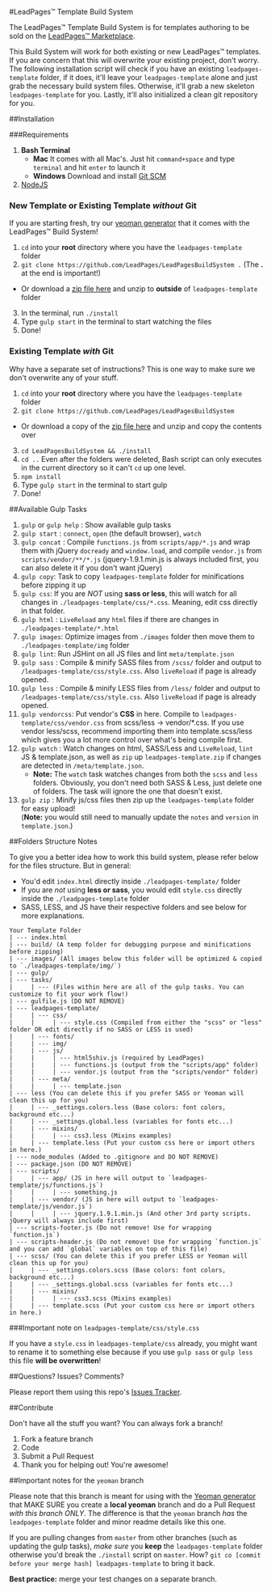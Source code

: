 #LeadPages&trade; Template Build System

The LeadPages&trade; Template Build System is for templates authoring to be sold on the [LeadPages&trade; Marketplace](https://market.leadpages.net).

This Build System will work for both existing or new LeadPages&trade; templates. If you are concern that this will overwrite your existing project, don't worry. The following installation script will check if you have an existing `leadpages-template` folder, if it does, it'll leave your `leadpages-template` alone and just grab the necessary build system files. Otherwise, it'll grab a new skeleton `leadpages-template` for you. Lastly, it'll also initialized a clean git repository for you.

##Installation

###Requirements

1. **Bash Terminal**
	* **Mac**
	It comes with all Mac's. Just hit `command+space` and type `terminal` and hit `enter` to launch it
	* **Windows**
	  Download and install [Git SCM](http://git-scm.com/download/win)
2. [NodeJS](http://nodejs.com)

### New Template or Existing Template *without* Git ###

If you are starting fresh, try our [yeoman generator](https://github.com/LeadPages/LeadPagesYeoman) that it comes with the LeadPages&trade; Build System!

1. `cd` into your **root** directory where you have the `leadpages-template` folder
2. `git clone https://github.com/LeadPages/LeadPagesBuildSystem .` (The **.** at the end is important!)
 * Or download a [zip file here](https://github.com/LeadPages/LeadPagesBuildSystem/archive/master.zip) and unzip to **outside** of `leadpages-template` folder
3. In the terminal, run `./install`
4. Type `gulp start` in the terminal to start watching the files
5. Done!

### Existing Template *with* Git

Why have a separate set of instructions? This is one way to make sure we don't overwrite any of your stuff.

1. `cd` into your **root** directory where you have the `leadpages-template` folder
2. `git clone https://github.com/LeadPages/LeadPagesBuildSystem`
 * Or download a copy of the [zip file here](https://github.com/LeadPages/LeadPagesBuildSystem/archive/master.zip) and unzip and copy the contents over
3. `cd LeadPagesBuildSystem && ./install`
4. `cd ..` Even after the folders were deleted, Bash script can only executes in the current directory so it can't `cd` up one level.
5. `npm install`
6. Type `gulp start` in the terminal to start gulp
7. Done!


##Available Gulp Tasks

1. `gulp` or `gulp help` : Show available gulp tasks
1. `gulp start` : `connect`, `open` (the default browser), `watch`
2. `gulp concat` : Compile `functions.js` from `scripts/app/*.js` and wrap them with jQuery `docready` and `window.load`, and compile `vendor.js` from `scripts/vendor/**/*.js` (jquery-1.9.1.min.js is always included first, you can also delete it if you don't want jQuery)
2. `gulp copy`: Task to copy `leadpages-template` folder for minifications before zipping it up
2. `gulp css`: If you are _NOT_ using **sass or less**, this will watch for all changes in `./leadpages-template/css/*.css`. Meaning, edit css directly in that folder.
3. `gulp html` : `LiveReload` any `html` files if there are changes in `./leadpages-template/*.html`
3. `gulp images`: Optimize images from `./images` folder then move them to `./leadpages-template/img` folder
4. `gulp lint`: Run JSHint on all JS files and lint `meta/template.json`
4. `gulp sass` : Compile & minify SASS files from `/scss/` folder and output to `/leadpages-template/css/style.css`. Also `liveReload` if page is already opened.
4. `gulp less` : Compile & minify LESS files from `/less/` folder and output to `/leadpages-template/css/style.css`. Also `liveReload` if page is already opened.
4. `gulp vendorcss`: Put vendor's **CSS** in here. Compile to `leadpages-template/css/vendor.css` from scss/less -> vendor/*.css. If you use vendor less/scss, recommend importing them into template.scss/less which gives you a lot more control over what's being compile first.
5. `gulp watch` : Watch changes on html, SASS/Less and `LiveReload`, `lint` JS & template.json, as well as `zip` up `leadpages-template.zip` if changes are detected in `/meta/template.json`.
   * **Note:** The `watch` task watches changes from both the `scss` and `less` folders. Obviously, you don't need both SASS & Less, just delete one of folders. The task will ignore the one that doesn't exist.
6. `gulp zip` : Minify js/css files then zip up the `leadpages-template` folder for easy upload! <br>(**Note:** you would still need to manually update the `notes` and `version` in `template.json`.)

##Folders Structure Notes

To give you a better idea how to work this build system, please refer below for the files structure. But in general:

* You'd edit `index.html` directly inside `./leadpages-template/` folder
* If you are *not* using **less or sass**, you would edit `style.css` directly inside the `./leadpages-template` folder
* SASS, LESS, and JS have their respective folders and see below for more explanations.

````
Your Template Folder
| --- index.html
| --- build/ (A temp folder for debugging purpose and minifications before zipping)
| --- images/ (All images below this folder will be optimized & copied to `./leadpages-template/img/`)
| --- gulp/
| --- tasks/
|	  | --- (Files within here are all of the gulp tasks. You can customize to fit your work flow!)
| --- gulfile.js (DO NOT REMOVE)
| --- leadpages-template/
|     | --- css/
|     | 	| --- style.css (Compiled from either the "scss" or "less" folder OR edit directly if no SASS or LESS is used)
|     | --- fonts/
|     | --- img/
|     | --- js/
|     | 	| --- html5shiv.js (required by LeadPages)
|     | 	| --- functions.js (output from the "scripts/app" folder)
|     | 	| --- vendor.js (output from the "scripts/vendor" folder)
|     | --- meta/
|     | 	| --- template.json
| --- less (You can delete this if you prefer SASS or Yeoman will clean this up for you)
| 	  | --- _settings.colors.less (Base colors: font colors, background etc...)
|	  | --- _settings.global.less (variables for fonts etc...)
|	  | --- mixins/
|	  | 	| --- css3.less (Mixins examples)
|	  | --- template.less (Put your custom css here or import others in here.)
| --- node_modules (Added to .gitignore and DO NOT REMOVE)
| --- package.json (DO NOT REMOVE)
| --- scripts/
|	  | --- app/ (JS in here will output to `leadpages-template/js/functions.js`)
|	  |	    | --- something.js
|     | --- vendor/ (JS in here will output to `leadpages-template/js/vendor.js`)
|     |     | --- jquery.1.9.1.min.js (And other 3rd party scripts. jQuery will always include first)
| --- scripts-footer.js (Do not remove! Use for wrapping `function.js`)
| --- scripts-header.js (Do not remove! Use for wrapping `function.js` and you can add `global` variables on top of this file)
| --- scss/ (You can delete this if you prefer LESS or Yeoman will clean this up for you)
| 	  | --- _settings.colors.scss (Base colors: font colors, background etc...)
|	  | --- _settings.global.scss (variables for fonts etc...)
|	  | --- mixins/
|	  | 	| --- css3.scss (Mixins examples)
|	  | --- template.scss (Put your custom css here or import others in here.)
````

###Important note on `leadpages-template/css/style.css`

If you have a `style.css` in `leadpages-template/css` already, you might want to rename it to something else because if you use `gulp sass` or `gulp less` this file **will be overwritten**!

##Questions? Issues? Comments?

Please report them using this repo's [Issues Tracker](https://github.com/LeadPages/LeadPagesBuildSystem/issues).

##Contribute

Don't have all the stuff you want? You can always fork a branch!

1. Fork a feature branch
2. Code
3. Submit a Pull Request
4. Thank you for helping out! You're awesome!

##Important notes for the `yeoman` branch

Please note that this branch is meant for using with the [Yeoman generator](https://github.com/LeadPages/LeadPagesYeoman) that MAKE SURE you create a **local yeoman** branch and do a Pull Request *with this branch ONLY*. The difference is that the `yeoman` branch *has* the `leadpages-template` folder and minor readme details like this one.

If you are pulling changes from `master` from other branches (such as updating the gulp tasks), *make sure* you **keep** the `leadpages-template` folder otherwise you'd break the `./install` script on `master`. How? `git co [commit before your merge hash] leadpages-template` to bring it back.

**Best practice:** merge your test changes on a separate branch.
